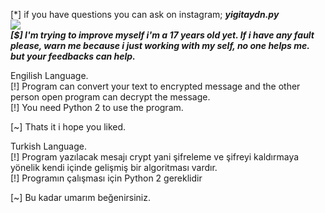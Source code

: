 [*] if you have questions you can ask on instagram; ***yigitaydn.py*** </br>
![](https://thumbs.gfycat.com/KeenPlaintiveBullmastiff-max-1mb.gif) </br>
***[$] I'm trying to improve myself i'm a 17 years old yet. If i have any fault please, warn me because i just working with my self, no one helps me. but your feedbacks can help.*** </br>

Engilish Language. </br>
[!] Program can convert your text to encrypted message and the other person open program can decrypt the message. </br>
[!] You need Python 2 to use the program.</br>

[~] Thats it i hope you liked.</br>

Turkish Language.</br>
[!] Program yazılacak mesajı crypt yani şifreleme ve şifreyi kaldırmaya yönelik kendi içinde gelişmiş bir algoritması vardır. </br>
[!] Programın çalışması için Python 2 gereklidir </br>

[~] Bu kadar umarım beğenirsiniz.</br>


